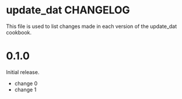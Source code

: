 # update_dat CHANGELOG

This file is used to list changes made in each version of the update_dat cookbook.

# 0.1.0

Initial release.

- change 0
- change 1

